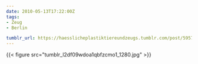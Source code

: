 ```yaml
---
date: 2010-05-13T17:22:00Z
tags:
- Zeug
- Berlin

tumblr_url: https://haesslicheplastiktiereundzeugs.tumblr.com/post/595769887
---
```

{{< figure src="tumblr_l2df09wdoa1qbfzcmo1_1280.jpg" >}}
